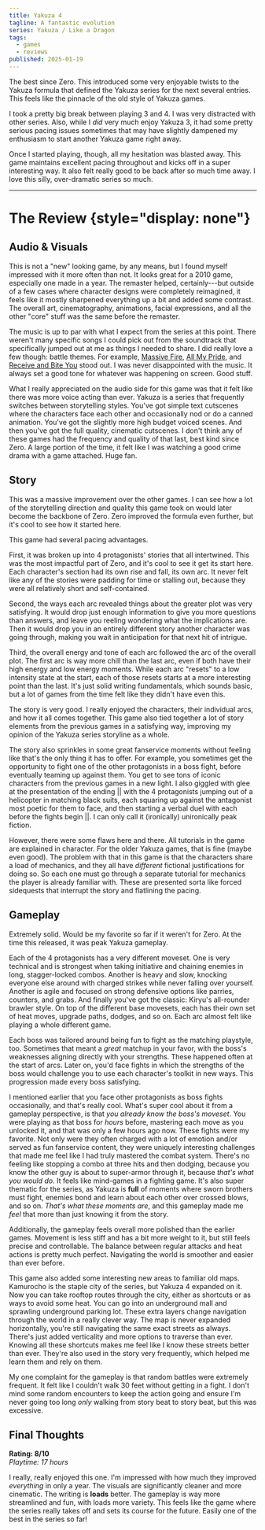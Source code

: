 ```yaml
---
title: Yakuza 4
tagline: A fantastic evolution
series: Yakuza / Like a Dragon
tags:
  - games
  - reviews
published: 2025-01-19
---
```


The best since Zero. This introduced some very enjoyable twists to the Yakuza
formula that defined the Yakuza series for the next several entries. This feels
like the pinnacle of the old style of Yakuza games.

I took a pretty big break between playing 3 and 4. I was very distracted with
other series. Also, while I _did_ very much enjoy Yakuza 3, it had some pretty
serious pacing issues sometimes that may have slightly dampened my enthusiasm to
start another Yakuza game right away.

Once I started playing, though, all my hesitation was blasted away. This game
maintains excellent pacing throughout and kicks off in a super interesting way.
It also felt really good to be back after so much time away. I love this silly,
over-dramatic series so much.

---

# The Review {style="display: none"}

## Audio & Visuals

This is not a "new" looking game, by any means, but I found myself impressed
with it more often than not. It looks great for a 2010 game, especially one made
in a year. The remaster helped, certainly---but outside of a few cases where
character designs were completely reimagined, it feels like it mostly sharpened
everything up a bit and added some contrast. The overall art, cinematography,
animations, facial expressions, and all the other "core" stuff was the same
before the remaster.

The music is up to par with what I expect from the series at this point. There
weren't many specific songs I could pick out from the soundtrack that
specifically jumped out at me as things I needed to share. I did really love a
few though: battle themes. For example,
[Massive Fire](https://youtu.be/rn5RcTcDVHA),
[All My Pride](https://youtu.be/sMDlWf3QB0I), and
[Receive and Bite You](https://youtu.be/3OjillYVV6Y) stood out. I was never
disappointed with the music. It always set a good tone for whatever was
happening on screen. Good stuff.

What I really appreciated on the audio side for this game was that it felt like
there was more voice acting than ever. Yakuza is a series that frequently
switches between storytelling styles. You've got simple text cutscenes where the
characters face each other and occasionally nod or do a canned animation. You've
got the slightly more high budget voiced scenes. And then you've got the full
quality, cinematic cutscenes. I don't think any of these games had the frequency
and quality of that last, best kind since Zero. A large portion of the time, it
felt like I was watching a good crime drama with a game attached. Huge fan.

## Story

This was a massive improvement over the other games. I can see how a lot of the
storytelling direction and quality this game took on would later become the
backbone of Zero. Zero improved the formula even further, but it's cool to see
how it started here.

This game had several pacing advantages.

First, it was broken up into 4 protagonists' stories that all intertwined. This
was the most impactful part of Zero, and it's cool to see it get its start here.
Each character's section had its own rise and fall, its own arc. It never felt
like any of the stories were padding for time or stalling out, because they were
all relatively short and self-contained.

Second, the ways each arc revealed things about the greater plot was very
satisfying. It would drop just enough information to give you more questions
than answers, and leave you reeling wondering what the implications are. Then it
would drop you in an entirely different story another character was going
through, making you wait in anticipation for that next hit of intrigue.

Third, the overall energy and tone of each arc followed the arc of the overall
plot. The first arc is way more chill than the last arc, even if both have their
high energy and low energy moments. While each arc "resets" to a low intensity
state at the start, each of those resets starts at a more interesting point than
the last. It's just solid writing fundamentals, which sounds basic, but a lot of
games from the time felt like they didn't have even this.

The story is very good. I really enjoyed the characters, their individual arcs,
and how it all comes together. This game also tied together a lot of story
elements from the previous games in a satisfying way, improving my opinion of
the Yakuza series storyline as a whole.

The story also sprinkles in some great fanservice moments without feeling like
that's the only thing it has to offer. For example, you sometimes get the
opportunity to fight one of the other protagonists in a boss fight, before
eventually teaming up against them. You get to see tons of iconic characters
from the previous games in a new light. I also giggled with glee at the
presentation of the ending || with the 4 protagonists jumping out of a
helicopter in matching black suits, each squaring up against the antagonist most
poetic for them to face, and then starting a verbal duel with each before the
fights begin ||. I can only call it (ironically) unironically peak fiction.

However, there were some flaws here and there. All tutorials in the game are
explained in character. For the older Yakuza games, that is fine (maybe even
good). The problem with that in this game is that the characters share a load of
mechanics, and they all have _different_ fictional justifications for doing so.
So each one must go through a separate tutorial for mechanics the player is
already familiar with. These are presented sorta like forced sidequests that
interrupt the story and flatlining the pacing.

## Gameplay

Extremely solid. Would be my favorite so far if it weren't for Zero. At the time
this released, it was peak Yakuza gameplay.

Each of the 4 protagonists has a very different moveset. One is very technical
and is strongest when taking initiative and chaining enemies in long,
stagger-locked combos. Another is heavy and slow, knocking everyone else around
with charged strikes while never falling over yourself. Another is agile and
focused on strong defensive options like parries, counters, and grabs. And
finally you've got the classic: Kiryu's all-rounder brawler style. On top of the
different base movesets, each has their own set of heat moves, upgrade paths,
dodges, and so on. Each arc almost felt like playing a whole different game.

Each boss was tailored around being fun to fight as the matching playstyle, too.
Sometimes that meant a _great_ matchup in your favor, with the boss's weaknesses
aligning directly with your strengths. These happened often at the start of
arcs. Later on, you'd face fights in which the strengths of the boss would
challenge you to use each character's toolkit in new ways. This progression made
every boss satisfying.

I mentioned earlier that you face other protagonists as boss fights
occasionally, and that's really cool. What's super cool about it from a gameplay
perspective, is that _you already know the boss's moveset_. You were playing as
that boss for _hours_ before, mastering each move as you unlocked it, and that
was only a few hours ago now. These fights were my favorite. Not only were they
often charged with a lot of emotion and/or served as fun fanservice content,
they were uniquely interesting challenges that made me feel like I had truly
mastered the combat system. There's no feeling like stopping a combo at three
hits and then dodging, because you know the other guy is about to super-armor
through it, because _that's what you would do_. It feels like mind-games in a
fighting game. It's also super thematic for the series, as Yakuza is **full** of
moments where sworn brothers must fight, enemies bond and learn about each other
over crossed blows, and so on. _That's what these moments are_, and this
gameplay made me _feel_ that more than just knowing it from the story.

Additionally, the gameplay feels overall more polished than the earlier games.
Movement is less stiff and has a bit more weight to it, but still feels precise
and controllable. The balance between regular attacks and heat actions is pretty
much perfect. Navigating the world is smoother and easier than ever before.

This game also added some interesting new areas to familiar old maps. Kamurocho
is the staple city of the series, but Yakuza 4 expanded on it. Now you can take
rooftop routes through the city, either as shortcuts or as ways to avoid some
heat. You can go into an underground mall and sprawling underground parking lot.
These extra layers change navigation through the world in a really clever way.
The map is never expanded horizontally, you're still navigating the same exact
streets as always. There's just added verticality and more options to traverse
than ever. Knowing all these shortcuts makes me feel like I know these streets
better than ever. They're also used in the story very frequently, which helped
me learn them and rely on them.

My one complaint for the gameplay is that random battles were extremely
frequent. It felt like I couldn't walk 30 feet without getting in a fight. I
don't mind some random encounters to keep the action going and ensure I'm never
going too long _only_ walking from story beat to story beat, but this was
excessive.

## Final Thoughts

**Rating: 8/10**  
_Playtime: 17 hours_

I really, really enjoyed this one. I'm impressed with how much they improved
_everything_ in only a year. The visuals are significantly cleaner and more
cinematic. The writing is **loads** better. The gameplay is way more streamlined
and fun, with loads more variety. This feels like the game where the series
really takes off and sets its course for the future. Easily one of the best in
the series so far!
